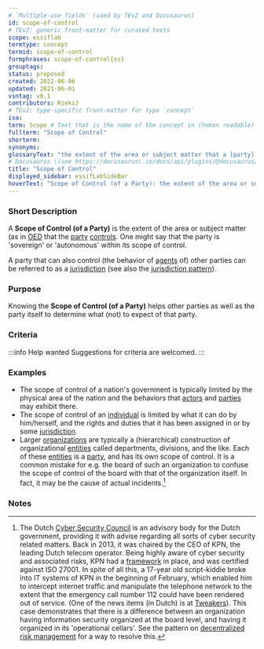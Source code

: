 ```yaml
---
# `Multiple-use fields` (used by TEv2 and Docusaurus)
id: scope-of-control
# TEv2: generic front-matter for curated texts
scope: essiflab
termtype: concept
termid: scope-of-control
formphrases: scope-of-control{ss}
grouptags:
status: proposed
created: 2022-06-06
updated: 2021-06-01
vsntag: v0.1
contributors: RieksJ
# TEv2: type-specific front-matter for type `concept`
isa:
term: Scope # Text that is the name of the concept in (human readable) texts.
fullterm: "Scope of Control"
shorterm:
synonyms:
glossaryText: "the extent of the area or subject matter that a [party](@) [controls](@)."
# Docusaurus \(see https://docusaurus\.io/docs/api/plugins/@docusaurus/plugin-content-docs#markdown-front-matter\):
title: "Scope of Control"
displayed_sidebar: essifLabSideBar
hoverText: "Scope of Control (of a Party): the extent of the area or subject matter that the Party controls."
---
```


### Short Description
A **Scope of Control (of a Party)** is the extent of the area or subject matter (as in [OED](https://www.lexico.com/definition/scope) that the [party](@) [controls](@). One might say that the party is 'sovereign' or 'autonomous' within its scope of control.

A party that can also control (the behavior of [agents](@) of) other parties can be referred to as a [jurisdiction](@) (see also the [jurisdiction pattern](pattern-jurisdiction@)).

### Purpose
Knowing the **Scope of Control (of a Party)** helps other parties as well as the party itself to determine what (not) to expect of that party.

### Criteria
:::info Help wanted
Suggestions for criteria are welcomed.
:::

### Examples
- The scope of control of a nation's government is typically limited by the physical area of the nation and the behaviors that [actors](@) and [parties](@) may exhibit there.
- The scope of control of an [individual](@) is limited by what it can do by him/herself, and the rights and duties that it has been assigned in or by some [jurisdiction](@).
- Larger [organizations](@) are typically a (hierarchical) construction of organizational [entities](@) called departments, divisions, and the like. Each of these [entities](@) is a [party](@), and has its own scope of control. It is a common mistake for e.g. the board of such an organization to confuse the scope of control of the board with that of the organization itself. In fact, it may be the cause of actual incidents.[^1]



### Notes

[^1]: The Dutch [Cyber Security Council](https://www.cybersecuritycouncil.nl/) is an advisory body for the Dutch government, providing it with advise regarding all sorts of cyber security related matters. Back in 2013, it was chaired by the CEO of KPN, the leading Dutch telecom operator. Being highly aware of cyber security and associated risks, KPN had a [framework](@) in place, and was certified against ISO 27001. In spite of all this, a 17-year old script-kiddie broke into IT systems of KPN in the beginning of February, which enabled him to intercept internet traffic and manipulate the telephone network to the extent that the emergency call number 112 could have been rendered out of service. (One of the news items (in Dutch) is at [Tweakers](https://tweakers.net/nieuws/87454/kpn-hacker-zag-acties-als-een-kwajongensstreek.html)). This case demonstrates that there is a difference between an organization having information security organized at the board level, and having it organized in its 'operational cellars'. See the pattern on [decentralized risk management](@) for a way to resolve this.
